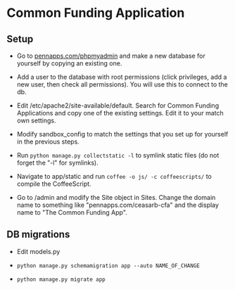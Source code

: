 Common Funding Application
=============================

## Setup

* Go to [pennapps.com/phpmyadmin](http://pennapps.com/phpmyadmin) and make a new database for yourself by copying an existing one.

* Add a user to the database with root permissions (click privileges, add a new user, then check all permissions). You will use this to connect to the db.

* Edit /etc/apache2/site-available/default. Search for Common Funding Applications and copy one of the existing settings. Edit it to your match own settings.

* Modify sandbox_config to match the settings that you set up for yourself in the previous steps.

* Run `python manage.py collectstatic -l` to symlink static files (do not forget the "-l" for symlinks).

* Navigate to app/static and run `coffee -o js/ -c coffeescripts/` to compile the CoffeeScript.

* Go to /admin and modify the Site object in Sites. Change the domain name to something like "pennapps.com/ceasarb-cfa" and the display name to "The Common Funding App".


## DB migrations

* Edit models.py

* `python manage.py schemamigration app --auto NAME_OF_CHANGE`

* `python manage.py migrate app`
